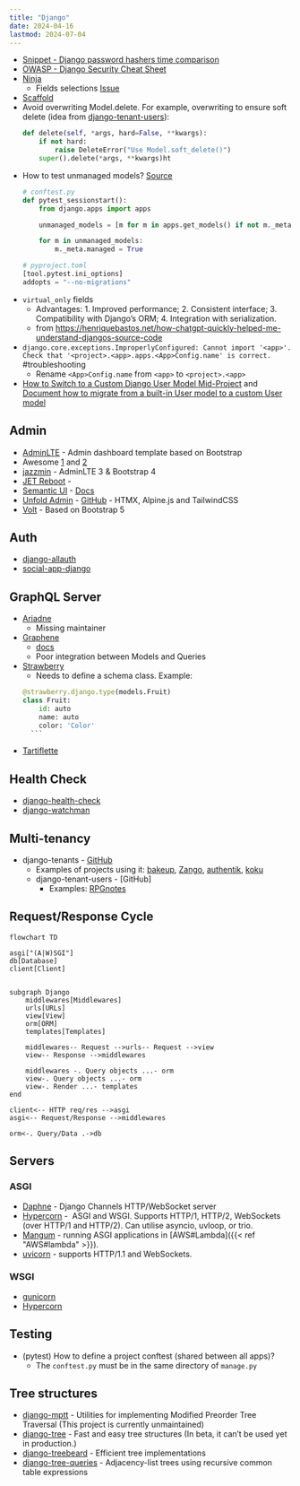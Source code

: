 ```yaml
---
title: "Django"
date: 2024-04-16
lastmod: 2024-07-04
---
```

- [Snippet - Django password hashers time comparison](https://gist.github.com/lucasrcezimbra/69286c9f1cbdb355e242990d2bc85e02)
- [OWASP - Django Security Cheat Sheet](https://cheatsheetseries.owasp.org/cheatsheets/Django_Security_Cheat_Sheet.html)
- [Ninja](https://github.com/vitalik/django-ninja)
	- Fields selections [Issue](https://github.com/vitalik/django-ninja/issues/333)
- [Scaffold](https://github.com/Abdenasser/dr_scaffold)
- Avoid overwriting Model.delete. For example, overwriting to ensure soft delete (idea from [django-tenant-users](https://github.com/Corvia/django-tenant-users/blob/933c87dbad920d2c75666429ef37a552b15e9ac6/tenant_users/tenants/models.py#L404C1-L411C1)):
	```python
	def delete(self, *args, hard=False, **kwargs):
		if not hard:
			raise DeleteError("Use Model.soft_delete()")
		super().delete(*args, **kwargs)ht
	```
- How to test unmanaged models? [Source](https://stackoverflow.com/a/72593718)
	```python
	# conftest.py
	def pytest_sessionstart():
		from django.apps import apps

		unmanaged_models = [m for m in apps.get_models() if not m._meta.managed]

		for m in unmanaged_models:
			m._meta.managed = True

	# pyproject.toml
	[tool.pytest.ini_options]
	addopts = "--no-migrations"
	```
- `virtual_only` fields
	- Advantages: 1. Improved performance; 2. Consistent interface; 3. Compatibility with Django’s ORM; 4. Integration with serialization.
	- from https://henriquebastos.net/how-chatgpt-quickly-helped-me-understand-djangos-source-code
- `django.core.exceptions.ImproperlyConfigured: Cannot import '<app>'. Check that '<project>.<app>.apps.<App>Config.name' is correct.` #troubleshooting
	- Rename `<App>Config.name` from `<app>` to `<project>.<app>`
- [How to Switch to a Custom Django User Model Mid-Project](https://www.caktusgroup.com/blog/2019/04/26/how-switch-custom-django-user-model-mid-project/) and [Document how to migrate from a built-in User model to a custom User model](https://code.djangoproject.com/ticket/25313#comment:24)
## Admin
- [AdminLTE](https://github.com/wuyue92tree/django-adminlte-ui) - Admin dashboard template based on Bootstrap
- Awesome [1](https://github.com/iamfoysal/Best-Django-Admin-interface) and [2](https://github.com/originalankur/awesome-django-admin)
- [jazzmin](https://github.com/farridav/django-jazzmin) - AdminLTE 3 & Bootstrap 4
- [JET Reboot](https://github.com/assem-ch/django-jet-reboot) -
- [Semantic UI](https://github.com/globophobe/django-semantic-admin) - [Docs](https://globophobe.github.io/django-semantic-admin/)
- [Unfold Admin](https://unfoldadmin.com/) - [GitHub](https://github.com/unfoldadmin/django-unfold) - HTMX, Alpine.js and TailwindCSS
- [Volt](https://github.com/app-generator/django-admin-volt) - Based on Bootstrap 5

## Auth
- [django-allauth](https://docs.allauth.org/en/latest/)
- [social-app-django](https://github.com/python-social-auth/social-app-django)

## GraphQL Server
- [Ariadne](https://github.com/mirumee/ariadne-django)
	- Missing maintainer
- [Graphene](https://github.com/graphql-python/graphene-django/)
	- [docs](https://docs.graphene-python.org/projects/django/en/latest/)
	- Poor integration between Models and Queries
- [Strawberry](https://github.com/strawberry-graphql/strawberry-graphql-django)
	- Needs to define a schema class. Example:
    ```python
    @strawberry.django.type(models.Fruit)
    class Fruit:
        id: auto
        name: auto
        color: 'Color'
	  ```
- [Tartiflette](https://github.com/tartiflette/tartiflette-aiohttp)

## Health Check
- [django-health-check](https://github.com/revsys/django-health-check)
- [django-watchman](https://github.com/mwarkentin/django-watchman)

## Multi-tenancy
- django-tenants - [GitHub](https://github.com/django-tenants/django-tenants/)
	- Examples of projects using it: [bakeup](https://github.com/bruecksen/bakeup), [Zango](https://github.com/Healthlane-Technologies/Zango), [authentik](https://github.com/goauthentik/authentik/), [koku](https://github.com/project-koku/koku)
	- django-tenant-users - [GitHub]
		- Examples: [RPGnotes](https://github.com/Findus23/RPGnotes)

## Request/Response Cycle
```mermaid
flowchart TD

asgi["(A|W)SGI"]
db[Database]
client[Client]


subgraph Django
	middlewares[Middlewares]
	urls[URLs]
	view[View]
	orm[ORM]
	templates[Templates]

	middlewares-- Request -->urls-- Request -->view
	view-- Response -->middlewares

	middlewares -. Query objects ...- orm
	view-. Query objects ...- orm
	view-. Render ...- templates
end

client<-- HTTP req/res -->asgi
asgi<-- Request/Response -->middlewares

orm<-. Query/Data .->db
```

## Servers
### ASGI
- [Daphne](https://github.com/django/daphne) - Django Channels HTTP/WebSocket server
- [Hypercorn](https://github.com/pgjones/hypercorn) -  ASGI and WSGI. Supports HTTP/1, HTTP/2, WebSockets (over HTTP/1 and HTTP/2). Can utilise asyncio, uvloop, or trio.
- [Mangum](https://github.com/jordaneremieff/mangum) - running ASGI applications in [AWS#Lambda]({{< ref "AWS#lambda" >}}).
- [uvicorn](https://github.com/encode/uvicorn) - supports HTTP/1.1 and WebSockets.
### WSGI
- [gunicorn](https://github.com/benoitc/gunicorn)
- [Hypercorn](https://github.com/pgjones/hypercorn)

## Testing
- (pytest) How to define a project conftest (shared between all apps)?
	- The `conftest.py` must be in the same directory of `manage.py`

## Tree structures
- [django-mptt](https://github.com/django-mptt/django-mptt) - Utilities for implementing Modified Preorder Tree Traversal (This project is currently unmaintained)
- [django-tree](https://github.com/BertrandBordage/django-tree) - Fast and easy tree structures (In beta, it can’t be used yet in production.)
- [django-treebeard](https://github.com/django-treebeard/django-treebeard) - Efficient tree implementations
- [django-tree-queries](https://github.com/matthiask/django-tree-queries) - Adjacency-list trees using recursive common table expressions
